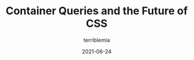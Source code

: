 ---
author: terriblemia
date: 2021-06-24
layout: post.njk
publisher: css__cafe
tags:
  - talk
  - css
  - container-queries
target_url: https://www.youtube.com/watch?v=ilR9KlsHMGk
title: Container Queries and the Future of CSS
---